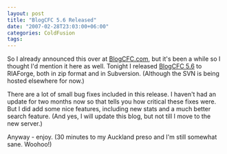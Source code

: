 ```yaml
---
layout: post
title: "BlogCFC 5.6 Released"
date: "2007-02-28T23:03:00+06:00"
categories: ColdFusion 
tags: 
---
```


So I already announced this over at <a href="http://www.blogcfc.com">BlogCFC.com</a>, but it's been a while so I thought I'd mention it here as well. Tonight I released <a href="http://blogcfc.riaforge.org">BlogCFC 5.6</a> to RIAForge, both in zip format and in Subversion. (Although the SVN is being hosted elsewhere for now.) 

There are a lot of small bug fixes included in this release. I haven't had an update for two months now so that tells you how critical these fixes were. But I did add some nice features, including new stats and a much better search feature. (And yes, I will update this blog, but not till I move to the new server.)

Anyway - enjoy. (30 minutes to my Auckland preso and I'm still somewhat sane. Woohoo!)